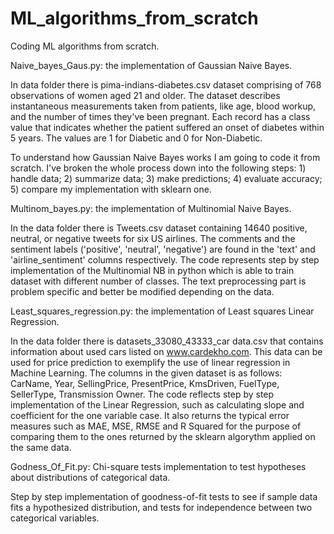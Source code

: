 # ML_algorithms_from_scratch
Coding ML algorithms from scratch.

Naive_bayes_Gaus.py: the implementation of Gaussian Naive Bayes. 

In data folder there is pima-indians-diabetes.csv dataset comprising of 768 observations of women aged 21 and older. The dataset describes 
instantaneous measurements taken from patients, like age, blood workup, and the number of times they've been pregnant. Each record has a 
class value that indicates whether the patient suffered an onset of diabetes within 5 years. The values are 1 for Diabetic and 0 for 
Non-Diabetic.

To understand how Gaussian Naive Bayes works I am going to code it from scratch. I've broken the whole process down into the following steps: 1) handle data; 2) summarize data; 3) make predictions; 4) evaluate accuracy; 5) compare my implementation with sklearn one.

Multinom_bayes.py: the implementation of Multinomial Naive Bayes.

In the data folder there is Tweets.csv dataset containing 14640 positive, neutral, or negative tweets for six US airlines. The comments and the sentiment labels ('positive', 'neutral', 'negative') are found in the 'text' and 'airline_sentiment' columns respectively.
The code represents step by step implementation of the Multinomial NB in python which is able to train dataset with different number of classes. The text preprocessing part is problem specific and better be modified depending on the data.

Least_squares_regression.py: the implementation of Least squares Linear Regression.

In the data folder there is datasets_33080_43333_car data.csv that contains information about used cars listed on www.cardekho.com. This data can be used for price prediction to exemplify the use of linear regression in Machine Learning. The columns in the given dataset is as follows: CarName, Year, SellingPrice, PresentPrice, KmsDriven, FuelType, SellerType, Transmission Owner. The code reflects step by step implementation of the Linear Regression, such as calculating slope and coefficient for the one variable case. It also returns the typical error measures such as MAE, MSE, RMSE and R Squared for the purpose of comparing them to the ones returned by the sklearn algorythm applied on the same data.

Godness_Of_Fit.py: Chi-square tests implementation to test hypotheses about distributions of categorical data.

Step by step implementation of goodness-of-fit tests to see if sample data fits a hypothesized distribution, and tests for independence between two categorical variables.


